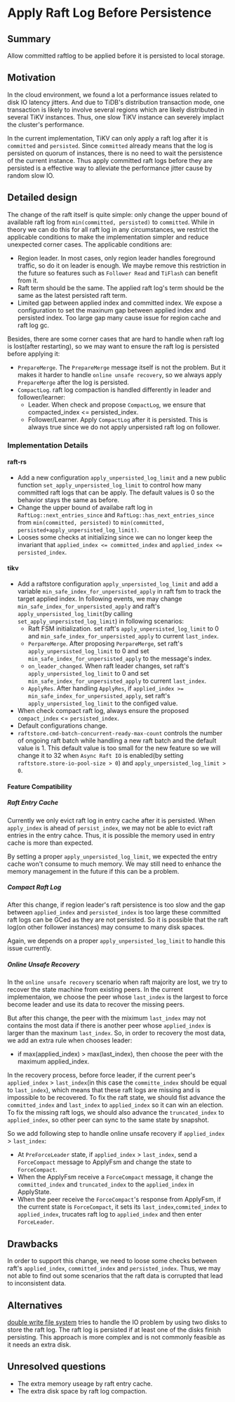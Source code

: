 # Apply Raft Log Before Persistence

## Summary

Allow committed raftlog to be applied before it is persisted to local storage.

## Motivation

In the cloud environment, we found a lot a performance issues related to disk IO latency jitters. And due to TiDB's distribution transaction mode, one transaction is likely to involve several regions which are likely distributed in several TiKV instances. Thus, one slow TiKV instance can severely implact the cluster's performance.

In the current implementation, TiKV can only apply a raft log after it is `committed` and `persisted`. Since `committed` already means that the log is persisted on quorum of instances, there is no need to wait the persistence of the current instance. Thus apply committed raft logs before they are persisted is a effective way to alleviate the performance jitter cause by random slow IO.

## Detailed design

The change of the raft itself is quite simple: only change the upper bound of available raft log from `min(committed, persisted)` to `committed`. While in theory we can do this for all raft log in any circumstances, we restrict the applicable conditions to make the implementation simpler and reduce unexpected corner cases. The applicable conditions are:

- Region leader. In most cases, only region leader handles foreground traffic, so do it on leader is enough. We maybe remove this restriction in the future so features such as `Follower Read` and `TiFlash` can benefit from it.
- Raft term should be the same. The applied raft log's term should be the same as the latest persisted raft term. 
- Limited gap between applied index and committed index. We expose a configuration to set the maxinum gap between applied index and persisted index. Too large gap many cause issue for region cache and raft log gc.

Besides, there are some corner cases that are hard to handle when raft log is lost(after restarting), so we may want to ensure the raft log is persisted before applying it:

- `PrepareMerge`. The `PrepareMerge` message itself is not the problem. But it makes it harder to handle `online unsafe recovery`, so we always apply `PrepareMerge` after the log is persisted. 
- `CompactLog`. raft log compaction is handled differently in leader and follower/learner:
  - Leader. When check and propose `CompactLog`, we ensure that compacted_index <= persisted_index.
  - Follower/Learner. Apply `CompactLog` after it is persisted. This is always true since we do not apply unpersisted raft log on follower. 

### Implementation Details

#### raft-rs

- Add a new configuration `apply_unpersisted_log_limit` and a new public function `set_apply_unpersisted_log_limit` to control how many committed raft logs that can be apply. The default values is 0 so the behavior stays the same as before.
- Change the upper bound of availabe raft log in `RaftLog::next_entries_since` and `RaftLog::has_next_entries_since` from `min(committed, persisted)` to `min(committed, persisted+apply_unpersisted_log_limit)`.
- Looses some checks at initializing since we can no longer keep the invariant that `applied_index <= committed_index` and `applied_index <= persisted_index`.

#### tikv

- Add a raftstore configuration `apply_unpersisted_log_limit` and add a variable `min_safe_index_for_unpersisted_apply` in raft fsm to track the target applied index. In following events, we may change `min_safe_index_for_unpersisted_apply` and raft's `apply_unpersisted_log_limit`(by calling `set_apply_unpersisted_log_limit`) in following scenarios:
  - Raft FSM initialization. set raft's `apply_unpersisted_log_limit` to 0 and `min_safe_index_for_unpersisted_apply` to current `last_index`.
  - `PerpareMerge`. After proposing `PerpareMerge`, set raft's `apply_unpersisted_log_limit` to 0 and set `min_safe_index_for_unpersisted_apply` to the message's index.
  - `on_leader_changed`. When raft leader changes, set raft's `apply_unpersisted_log_limit` to 0 and set `min_safe_index_for_unpersisted_apply` to current `last_index`.
  - `ApplyRes`. After handling `ApplyRes`, if `applied_index >= min_safe_index_for_unpersisted_apply`, set raft's `apply_unpersisted_log_limit` to the configed value.
- When check compact raft log, always ensure the proposed `compact_index` <= `persisted_index`. 
- Default configurations change.
 - `raftstore.cmd-batch-concurrent-ready-max-count` controls the number of ongoing raft batch while handling a new raft batch and the default value is 1. This default value is too small for the new feature so we will change it to 32 when `Async Raft IO` is enabled(by setting `raftstore.store-io-pool-size > 0`) and `apply_unpersisted_log_limit > 0`.


#### Feature Compatibility

##### Raft Entry Cache

Currently we only evict raft log in entry cache after it is persisted. When `apply_index` is ahead of `persist_index`, we may not be able to evict raft entries in the entry cahce. Thus, it is possible the memory used in entry cache is more than expected. 

By setting a proper `apply_unpersisted_log_limit`, we expected the entry cache won't consume to much memory. We may still need to enhance the memory management in the future if this can be a problem.

##### Compact Raft Log

After this change, if region leader's raft persistence is too slow and the gap between `applied_index` and `persisted_index` is too large these committed raft logs can be GCed as they are not persisted. So it is possible that the raft log(on other follower instances) may consume to many disk spaces. 

Again, we depends on a proper `apply_unpersisted_log_limit` to handle this issue currently. 

##### Online Unsafe Recovery

In the `online unsafe recovery` scenario when raft majority are lost, we try to recover the state machine from existing peers. In the current implementaion, we choose the peer whose `last_index` is the largest to force become leader and use its data to recover the missing peers. 

But after this change, the peer with the miximum `last_index` may not contains the most data if there is another peer whose `applied_index` is larger than the maxinum `last_index`. So, in order to recovery the most data, we add an extra rule when chooses leader:

  - if max(applied_index) > max(last_index), then choose the peer with the maximum applied_index.

In the recovery process, before force leader, if the current peer's `applied_index` > `last_index`(in this case the `committe_index` should be equal to `last_index`), which means that these raft logs are missing and is impossible to be recovered. To fix the raft state, we should fist advance the `committed_index` and `last_index` to `applied_index` so it can win an election. To fix the missing raft logs, we should also advance the `truncated_index` to `applied_index`, so other peer can sync to the same state by snapshot.

So we add following step to handle online unsafe recovery if `applied_index` > `last_index`:

- At `PreForceLeader` state, if `applied_index` > `last_index`, send a `ForceCompact` message to ApplyFsm and change the state to `ForceCompact`.
- When the ApplyFsm receive a `ForceCompact` message, it change the `committed_index` and `truncated_index` to the `applied_index` in ApplyState.
- When the peer receive the `ForceCompact`'s response from ApplyFsm, if the current state is `ForceCompact`, it sets its `last_index`,`commited_index` to `applied_index`, trucates raft log to `applied_index` and then enter `ForceLeader`.

## Drawbacks

In order to support this change, we need to loose some checks between raft's `applied_index`, `committed_index` and `persisted_index`. Thus, we may not able to find out some scenarios that the raft data is corrupted that lead to inconsistent data. 

## Alternatives

[double write file system](https://github.com/tikv/raft-engine/pull/323) tries to handle the IO problem by using two disks to store the raft log. The raft log is persisted if at least one of the disks finish persisting. This approach is more complex and is not commonly feasible as it needs an extra disk.

## Unresolved questions

- The extra memory useage by raft entry cache.
- The extra disk space by raft log compaction.
